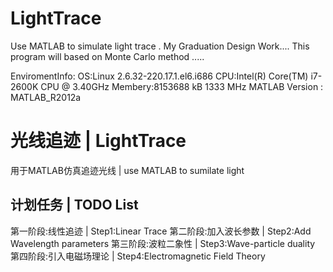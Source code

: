 LightTrace
==========

Use MATLAB to simulate light trace . My Graduation Design Work....
This program will based on Monte Carlo method .....

EnviromentInfo:
OS:Linux 2.6.32-220.17.1.el6.i686 
CPU:Intel(R) Core(TM) i7-2600K CPU @ 3.40GHz
Membery:8153688 kB 1333 MHz 
MATLAB Version : MATLAB_R2012a


# 光线追迹                             | LightTrace
用于MATLAB仿真追迹光线                 | use MATLAB to sumilate light 
## 计划任务                            | TODO List
第一阶段:线性追迹                      | Step1:Linear Trace
第二阶段:加入波长参数                  | Step2:Add Wavelength parameters
第三阶段:波粒二象性                    | Step3:Wave-particle duality
第四阶段:引入电磁场理论                | Step4:Electromagnetic Field Theory